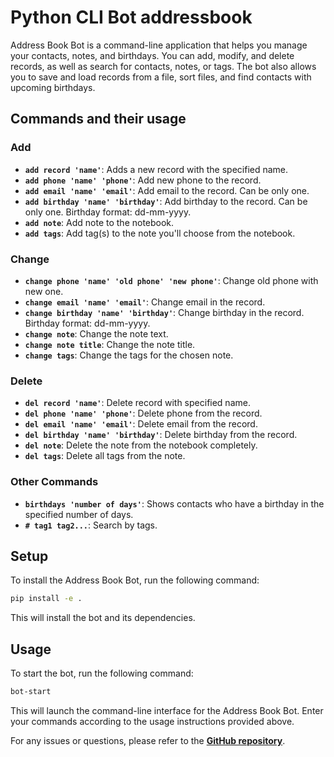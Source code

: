 # Python CLI Bot addressbook

Address Book Bot is a command-line application that helps you manage your contacts, notes, and birthdays. You can add, modify, and delete records, as well as search for contacts, notes, or tags. The bot also allows you to save and load records from a file, sort files, and find contacts with upcoming birthdays.

## **Commands and their usage**

### **Add**

- **`add record 'name'`**: Adds a new record with the specified name.
- **`add phone 'name' 'phone'`**: Add new phone to the record.
- **`add email 'name' 'email'`**: Add email to the record. Can be only one.
- **`add birthday 'name' 'birthday'`**: Add birthday to the record. Can be only one. Birthday format: dd-mm-yyyy.
- **`add note`**: Add note to the notebook.
- **`add tags`**: Add tag(s) to the note you'll choose from the notebook.

### **Change**

- **`change phone 'name' 'old phone' 'new phone'`**: Change old phone with new one.
- **`change email 'name' 'email'`**: Change email in the record.
- **`change birthday 'name' 'birthday'`**: Change birthday in the record. Birthday format: dd-mm-yyyy.
- **`change note`**: Change the note text.
- **`change note title`**: Change the note title.
- **`change tags`**: Change the tags for the chosen note.

### **Delete**

- **`del record 'name'`**: Delete record with specified name.
- **`del phone 'name' 'phone'`**: Delete phone from the record.
- **`del email 'name' 'email'`**: Delete email from the record.
- **`del birthday 'name' 'birthday'`**: Delete birthday from the record.
- **`del note`**: Delete the note from the notebook completely.
- **`del tags`**: Delete all tags from the note.

### **Other Commands**

- **`birthdays 'number of days'`**: Shows contacts who have a birthday in the specified number of days.
- **`# tag1 tag2...`**: Search by tags.

## **Setup**

To install the Address Book Bot, run the following command:

```bash
pip install -e .
```

This will install the bot and its dependencies.

## **Usage**

To start the bot, run the following command:

```bash
bot-start
```

This will launch the command-line interface for the Address Book Bot. Enter your commands according to the usage instructions provided above.

For any issues or questions, please refer to the **[GitHub repository](https://github.com/NightSpring1/PythonCore_FinalProject_Team4)**.
